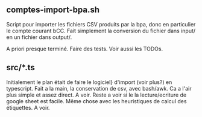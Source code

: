 comptes-import-bpa.sh
----------------------
Script pour importer les fichiers CSV produits par la bpa, donc en
particulier le compte courant bCC.
Fait simplement la conversion du fichier dans input/ en un fichier
dans output/.

A priori presque terminé. Faire des tests. Voir aussi les TODOs.

src/*.ts
--------
Initialement le plan était de faire le logiciel} d'import (voir plus?)
en typescript. Fait a la main, la conservation de csv, avec bash/awk. 
Ca a l'air plus simple et assez direct. A voir. Reste a voir si le
la lecture/ecriture de google sheet est facile. Même chose avec les 
heuristiques de calcul des étiquettes. A voir.
